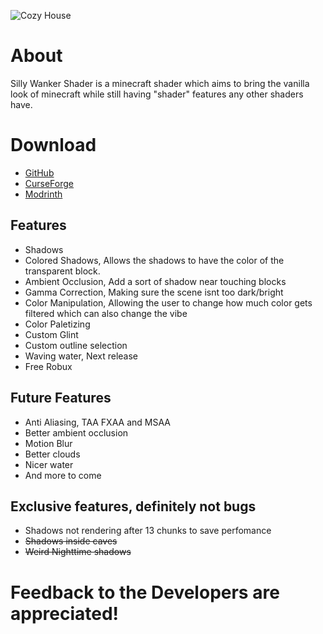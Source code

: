 ![Cozy House](https://cdn.modrinth.com/data/iwEbAN22/images/f916c0cf45c67b124fb7584959739ef7d84bebde.png)

# About

Silly Wanker Shader is a minecraft shader which aims to bring the vanilla look of minecraft while still having "shader" features any other shaders have.

# Download
- [GitHub](https://github.com/bomba-cat/SillyWankerShader)
- [CurseForge](https://www.curseforge.com/minecraft/shaders/sillywankershader)
- [Modrinth](https://modrinth.com/shader/sillywankershader)

## Features
- Shadows
- Colored Shadows, Allows the shadows to have the color of the transparent block.
- Ambient Occlusion, Add a sort of shadow near touching blocks
- Gamma Correction, Making sure the scene isnt too dark/bright
- Color Manipulation, Allowing the user to change how much color gets filtered which can also change the vibe
- Color Paletizing
- Custom Glint
- Custom outline selection
- Waving water, Next release
- Free Robux

## Future Features
- Anti Aliasing, TAA FXAA and MSAA
- Better ambient occlusion
- Motion Blur
- Better clouds
- Nicer water
- And more to come

## Exclusive features, definitely not bugs
- Shadows not rendering after 13 chunks to save perfomance
- ~~Shadows inside caves~~
- ~~Weird Nighttime shadows~~

# Feedback to the Developers are appreciated!
